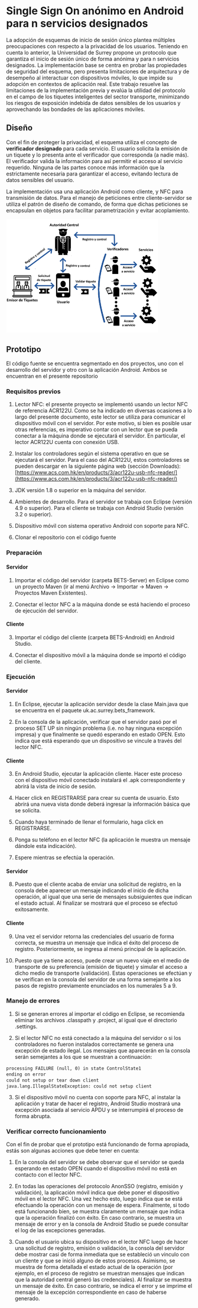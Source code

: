 # Single Sign On anónimo en Android para n servicios designados

La adopción de esquemas de inicio de sesión único plantea múltiples preocupaciones con respecto a la privacidad de los usuarios. Teniendo en cuenta lo anterior, la Universidad de Surrey propone un protocolo que garantiza el inicio de sesión único de forma anónima y para n servicios designados. La implementación base se centra en probar las propiedades de seguridad del esquema, pero presenta limitaciones de arquitectura y de desempeño al interactuar con dispositivos móviles, lo que impide su adopción en contextos de aplicación real. Este trabajo resuelve las limitaciones de la implementación previa y evalúa la utilidad del protocolo en el campo de los tiquetes inteligentes del sector transporte, minimizando los riesgos de exposición indebida de datos sensibles de los usuarios y aprovechando las bondades de las aplicaciones móviles.

## Diseño

Con el fin de proteger la privacidad, el esquema utiliza el concepto de **verificador designado** para cada servicio. El usuario solicita la emisión de un tiquete y lo presenta ante el verificador que corresponda (a nadie más). El verificador valida la información para así permitir el acceso al servicio requerido. Ninguna de las partes conoce más información que la estrictamente necesaria para garantizar el acceso, evitando lectura de datos sensibles del usuario.

La implementación usa una aplicación Android como cliente, y NFC para  transmisión de datos.  Para el manejo de peticiones entre cliente-servidor se utiliza el patrón de diseño de comando, de forma que dichas peticiones se encapsulan en objetos para facilitar parametrización y evitar acoplamiento.

<img src="https://raw.githubusercontent.com/jd-vega11/jd-vega11.github.io/master/img/DisenioPG.png" alt="Disenio proyecto de grado" width="411px"/>

## Prototipo

El código fuente se encuentra segmentado en dos proyectos, uno con el desarrollo del servidor y otro con la aplicación Android. Ambos se encuentran en el presente repositorio

### Requisitos previos

1. Lector NFC: el presente proyecto se implementó usando un lector NFC de referencia ACR122U. Como se ha indicado en diversas ocasiones a lo largo del presente documento, este lector se utiliza para comunicar el dispositivo móvil con el servidor. Por este motivo, si bien es posible usar otras referencias, es imperativo contar con un lector que se pueda conectar a la máquina donde se ejecutará el servidor. En particular, el lector ACR122U cuenta con conexión USB. 

2. Instalar los controladores según el sistema operativo en que se ejecutará el servidor. Para el caso del ACR122U, estos controladores se pueden descargar en la siguiente página web (sección Downloads): [https://www.acs.com.hk/en/products/3/acr122u-usb-nfc-reader/](https://www.acs.com.hk/en/products/3/acr122u-usb-nfc-reader/)

3. JDK versión 1.8 o superior en la máquina del servidor. 

4.	Ambientes de desarrollo. Para el servidor se trabaja con Eclipse (versión 4.9 o superior). Para el cliente se trabaja con Android Studio (versión 3.2 o superior).

5.	Dispositivo móvil con sistema operativo Android con soporte para NFC. 

6.	Clonar el repositorio con el código fuente

### Preparación

#### Servidor

1.	Importar el código del servidor (carpeta BETS-Server) en Eclipse como un proyecto Maven (ir al menú Archivo -> Importar -> Maven -> Proyectos Maven Existentes). 

2.	Conectar el lector NFC a la máquina donde se está haciendo el proceso de ejecución del servidor.

#### Cliente 

3.	Importar el código del cliente (carpeta BETS-Android) en Android Studio.

4.	Conectar el dispositivo móvil a la máquina donde se importó el código del cliente.

### Ejecución

#### Servidor 

1.	En Eclipse, ejecutar la aplicación servidor desde la clase Main.java que se encuentra en el paquete uk.ac.surrey.bets_framework.

2.	En la consola de la aplicación, verificar que el servidor pasó por el proceso SET UP sin ningún problema (i.e. no hay ninguna excepción impresa) y que finalmente se quedó esperando en estado OPEN. Esto indica que está esperando que un dispositivo se vincule a través del lector NFC. 

#### Cliente

3.	En Android Studio, ejecutar la aplicación cliente. Hacer este proceso con el dispositivo móvil conectado instalará el .apk correspondiente y abrirá la vista de inicio de sesión.

4.	Hacer click en REGISTRARSE para crear su cuenta de usuario. Esto abrirá una nueva vista donde deberá ingresar la información básica que se solicita. 

5.	Cuando haya terminado de llenar el formulario, haga click en REGISTRARSE. 

6.	Ponga su teléfono en el lector NFC (la aplicación le muestra un mensaje dándole esta indicación).

7.	Espere mientras se efectúa la operación.

#### Servidor

8.	Puesto que el cliente acaba de enviar una solicitud de registro, en la consola debe aparecer un mensaje indicando el inicio de dicha operación, al igual que una serie de mensajes subsiguientes que indican el estado actual. Al finalizar se mostrará que el proceso se efectuó exitosamente.

#### Cliente 

9.	Una vez el servidor retorna las credenciales del usuario de forma correcta, se muestra un mensaje que indica el éxito del proceso de registro. Posteriormente, se ingresa al menú principal de la aplicación.

10.	Puesto que ya tiene acceso, puede crear un nuevo viaje en el medio de transporte de su preferencia (emisión de tiquete) y simular el acceso a dicho medio de transporte (validación). Estas operaciones se efectúan y se verifican en la consola del servidor de una forma semejante a los pasos de registro previamente enunciados en los numerales 5 a 9. 

### Manejo de errores

1.	Si se generan errores al importar el código en Eclipse, se recomienda eliminar los archivos .classpath y .project, al igual que el directorio .settings. 

2.	Si el lector NFC no está conectado a la máquina del servidor o si los controladores no fueron instalados correctamente se genera una excepción de estado ilegal. Los mensajes que aparecerán en la consola serán semejantes a los que se muestran a continuación:

```
processing FAILURE (null, 0) in state ControlState1
ending on error
could not setup or tear down client
java.lang.IllegalStateException: could not setup client
```

3.	Si el dispositivo móvil no cuenta con soporte para NFC, al instalar la aplicación y tratar de hacer el registro, Android Studio mostrará una excepción asociada al servicio APDU y se interrumpirá el proceso de forma abrupta. 

### Verificar correcto funcionamiento

Con el fin de probar que el prototipo está funcionando de forma apropiada, estás son algunas acciones que debe tener en cuenta:

1.	En la consola del servidor se debe observar que el servidor se queda esperando en estado OPEN cuando el dispositivo móvil no está en contacto con el lector NFC.

2.	En todas las operaciones del protocolo AnonSSO (registro, emisión y validación), la aplicación móvil indica que debe poner el dispositivo móvil en el lector NFC. Una vez hecho esto, luego indica que se está efectuando la operación con un mensaje de espera. Finalmente, si todo está funcionando bien, se muestra claramente un mensaje que indica que la operación finalizó con éxito. En caso contrario, se muestra un mensaje de error y en la consola de Android Studio se puede consultar el log de las excepciones generadas. 

3.	Cuando el usuario ubica su dispositivo en el lector NFC luego de hacer una solicitud de registro, emisión o validación, la consola del servidor debe mostrar casi de forma inmediata que se estableció un vinculo con un cliente y que se inició alguno de estos procesos. Asimismo, se muestra de forma detallada el estado actual de la operación (por ejemplo, en el proceso de registro se muestran mensajes que indican que la autoridad central generó las credenciales). Al finalizar se muestra un mensaje de éxito. En caso contrario, se indica el error y se imprime el mensaje de la excepción correspondiente en caso de haberse generado.
